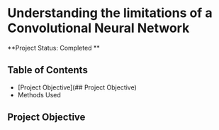 # Understanding the limitations of a Convolutional Neural Network
**Project Status: Completed ** 

## Table of Contents
- [Project Objective](## Project Objective)
- Methods Used

## Project Objective

